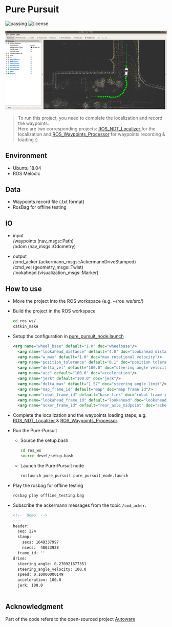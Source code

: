 # Pure Pursuit
![passing](https://img.shields.io/badge/ROSMelodic-passing-green.svg "The project has been test on ROS-Melodic")
![license](https://img.shields.io/badge/License-Apache2-blue.svg "In line with Autoware.ai")

![Demo.png](./demo.png)

> To run this project, you need to complete the localization and record the waypoints.  
> Here are two corresponding projects: [
ROS_NDT_Localizer
](https://github.com/leofansq/ROS_NDT_Localizer) for the localization and [ROS_Waypoints_Processor](https://github.com/leofansq/ROS_Waypoints_Processor) for waypoints recording & loading :)

## Environment
* Ubuntu 18.04
* ROS Melodic

## Data
* Waypoints record file (.txt format)
* RosBag for offline testing

## IO
- input  
/waypoints (nav_msgs::Path)   
/odom (nav_msgs::Odometry) 

- output  
/cmd_acker (ackermann_msgs::AckermannDriveStamped)    
/cmd_vel (geometry_msgs::Twist)  
/lookahead  (visualization_msgs::Marker)

## How to use
* Move the project into the ROS workspace (e.g. ~/ros_ws/src/)
* Build the project in the ROS workspace
  ```bash
  cd ros_ws/
  catkin_make
  ```
* Setup the configuration in [pure_pursuit_node.launch](./launch/pure_pursuit_node.launch)
  
  ```xml
  <arg name="wheel_base" default="1.0" doc="wheelbase"/>
	<arg name="lookahead_distance" default="4.0" doc="lookahead distance"/>
	<arg name="w_max" default="1.0" doc="max rotational velocity"/>
	<arg name="position_tolerance" default="0.1" doc="position tolerance"/>
	<arg name="delta_vel" default="100.0" doc="steering angle velocity"/>
	<arg name="acc" default="100.0" doc="acceleration"/>
	<arg name="jerk" default="100.0" doc="jerk"/>
	<arg name="delta_max" default="1.57" doc="steering angle limit"/>
	<arg name="map_frame_id" default="map" doc="map frame id"/>
	<arg name="robot_frame_id" default="base_link" doc="robot frame id"/>
	<arg name="lookahead_frame_id" default="lookahead" doc="lookahead frame id"/>
	<arg name="acker_frame_id" default="rear_axle_midpoint" doc="ackermann frame id"/>
  ```

* Complete the localization and the waypoints loading steps, e.g. [
ROS_NDT_Localizer
](https://github.com/leofansq/ROS_NDT_Localizer) & [ROS_Waypoints_Processor](https://github.com/leofansq/ROS_Waypoints_Processor).

* Run the Pure-Pursuit
  * Source the setup.bash
    ```bash
    cd ros_ws
    source devel/setup.bash
    ```
  
  * Launch the Pure-Pursuit node
    ```bash
    roslaunch pure_pursuit pure_pursuit_node.launch
    ```

* Play the rosbag for offline testing
  ```bash
  rosbag play offline_testing.bag
  ```

* Subscribe the ackermann messages from the topic `/cmd_acker`.
  ```xml
  <!--  Demo  -->
  ---
  header: 
    seq: 224
    stamp: 
      secs: 1649337997
      nsecs:  48033928
    frame_id: ''
  drive: 
    steering_angle: 0.270921677351
    steering_angle_velocity: 100.0
    speed: 0.10000000149
    acceleration: 100.0
    jerk: 100.0
  ---
  ```

## Acknowledgment

Part of the code refers to the open-sourced project [Autoware](https://github.com/Autoware-AI/autoware.ai)
